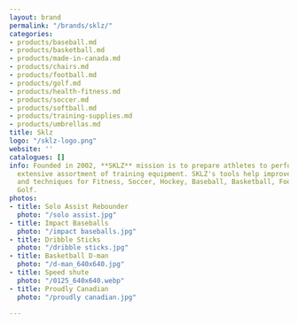 ```yaml
---
layout: brand
permalink: "/brands/sklz/"
categories:
- products/baseball.md
- products/basketball.md
- products/made-in-canada.md
- products/chairs.md
- products/football.md
- products/golf.md
- products/health-fitness.md
- products/soccer.md
- products/softball.md
- products/training-supplies.md
- products/umbrellas.md
title: Sklz
logo: "/sklz-logo.png"
website: ''
catalogues: []
info: Founded in 2002, **SKLZ** mission is to prepare athletes to perform with an
  extensive assortment of training equipment. SKLZ's tools help improve specific skills
  and techniques for Fitness, Soccer, Hockey, Baseball, Basketball, Football, and
  Golf.
photos:
- title: Solo Assist Rebounder
  photo: "/solo assist.jpg"
- title: Impact Baseballs
  photo: "/impact baseballs.jpg"
- title: Dribble Sticks
  photo: "/dribble sticks.jpg"
- title: Basketball D-man
  photo: "/d-man_640x640.jpg"
- title: Speed shute
  photo: "/0125_640x640.webp"
- title: Proudly Canadian
  photo: "/proudly canadian.jpg"

---
```

